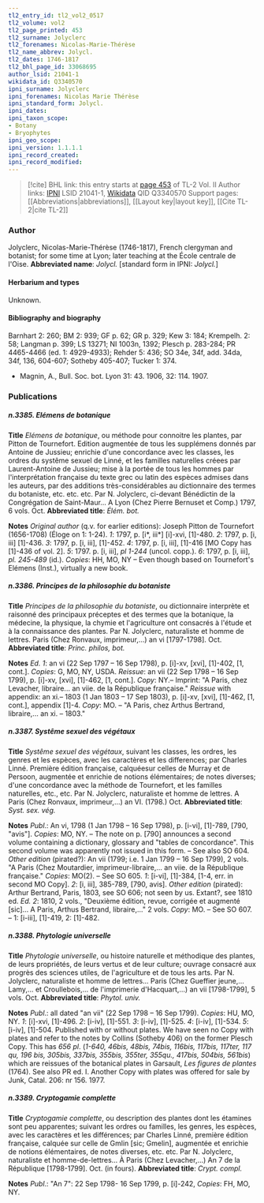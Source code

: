 ```yaml
---
tl2_entry_id: tl2_vol2_0517
tl2_volume: vol2
tl2_page_printed: 453
tl2_surname: Jolyclerc
tl2_forenames: Nicolas-Marie-Thérèse
tl2_name_abbrev: Jolycl.
tl2_dates: 1746-1817
tl2_bhl_page_id: 33068695
author_lsid: 21041-1
wikidata_id: Q3340570
ipni_surname: Jolyclerc
ipni_forenames: Nicolas Marie Thérèse
ipni_standard_form: Jolycl.
ipni_dates: 
ipni_taxon_scope: 
- Botany
- Bryophytes
ipni_geo_scope: 
ipni_version: 1.1.1.1
ipni_record_created: 
ipni_record_modified:
---
```


> [!cite] BHL link: this entry starts at [page 453](https://www.biodiversitylibrary.org/page/33068695) of TL-2 Vol. II
> Author links: [IPNI](https://www.ipni.org/a/21041-1) LSID 21041-1, [Wikidata](https://www.wikidata.org/wiki/Q3340570) QID Q3340570
> Support pages: [[Abbreviations|abbreviations]], [[Layout key|layout key]], [[Cite TL-2|cite TL-2]]

### Author

Jolyclerc, Nicolas-Marie-Thérèse (1746-1817), French clergyman and botanist; for some time at Lyon; later teaching at the École centrale de l'Oise. 
**Abbreviated name**: *Jolycl.* \[standard form in IPNI: *Jolycl.*\]

#### Herbarium and types

Unknown.

#### Bibliography and biography

Barnhart 2: 260; BM 2: 939; GF p. 62; GR p. 329; Kew 3: 184; Krempelh. 2: 58; Langman p. 399; LS 13271; NI 1003n, 1392; Plesch p. 283-284; PR 4465-4466 (ed. 1: 4929-4933); Rehder 5: 436; SO 34e, 34f, add. 34da, 34f, 136, 604-607; Sotheby 405-407; Tucker 1: 374.
- Magnin, A., Bull. Soc. bot. Lyon 31: 43. 1906, 32: 114. 1907.

### Publications

##### n.3385. Elémens de botanique

**Title**
*Elémens de botanique*, ou méthode pour connoitre les plantes, par Pitton de Tournefort. Edition augmentée de tous les supplémens donnés par Antoine de Jussieu; enrichie d'une concordance avec les classes, les ordres du systême sexuel de Linné, et les familles naturelles créees par Laurent-Antoine de Jussieu; mise à la portée de tous les hommes par l'interprétation française du texte grec ou latin des espèces admises dans les auteurs, par des additions très-considérables au dictionnaire des termes du botaniste, etc. etc. etc. Par N. Jolyclerc, ci-devant Bénédictin de la Congrégation de Saint-Maur... A Lyon (Chez Pierre Bernuset et Comp.) 1797, 6 vols. Oct.
**Abbreviated title**: *Élém. bot.*

**Notes**
*Original author* (q.v. for earlier editions): Joseph Pitton de Tournefort (1656-1708) (Éloge on 1: 1-24).
*1*: 1797, p. \[i\*, iii\*\] \[i\]-xvi, \[1\]-480.
*2*: 1797, p. \[i, iii\] \[1\]-436.
*3*: 1797, p. \[i, iii\], \[1\]-452.
*4*: 1797, p. \[i, iii\], \[1\]-416 \[MO Copy has \[1\]-436 of vol. 2\].
*5*: 1797. p. \[i, iii\], *pl 1-244* (uncol. copp.).
*6*: 1797, p. \[i, iii\], *pl. 245-489* (id.).
*Copies*: HH, MO, NY – Even though based on Tournefort's Elémens (Inst.), virtually a new book.

##### n.3386. Principes de la philosophie du botaniste

**Title**
*Principes de la philosophie du botaniste*, ou dictionnaire interprète et raisonné des principaux préceptes et des termes que la botanique, la médecine, la physique, la chymie et l'agriculture ont consacrés à l'étude et à la connaissance des plantes. Par N. Jolyclerc, naturaliste et homme de lettres. Paris (Chez Ronvaux, imprimeur,...) an vi \[1797-1798\]. Oct.
**Abbreviated title**: *Princ. philos, bot.*

**Notes**
*Ed. 1*: an vi (22 Sep 1797 – 16 Sep 1798), p. \[i\]-xv, \[xvi\], \[1\]-402, \[1, cont.\]. *Copies*: G, MO, NY, USDA.
*Reissue*: an vii (22 Sep 1798 – 16 Sep 1799), p. \[i\]-xv, \[xvi\], \[1\]-462, \[1, cont.\]. *Copy*: NY.– Imprint: "A Paris, chez Levacher, libraire... an viie. de la République française."
*Reissue* with appendix: an xi.– 1803 (1 Jan 1803 – 17 Sep 1803), p. \[i\]-xv, \[xvi\], \[1\]-462, \[1, cont.\], appendix \[1\]-4. *Copy*: MO. – "A Paris, chez Arthus Bertrand, libraire,... an xi. – 1803."

##### n.3387. Systême sexuel des végétaux

**Title**
*Systême sexuel des végétaux*, suivant les classes, les ordres, les genres et les espèces, avec les caractères et les differences; par Charles Linné. Première édition française, calquéesur celles de Murray et de Persoon, augmentée et enrichie de notions élémentaires; de notes diverses; d'une concordance avec la méthode de Tournefort, et les familles naturelles, etc., etc. Par N. Jolyclerc, naturaliste et homme de lettres. A Paris (Chez Ronvaux, imprimeur,...) an VI. (1798.) Oct.
**Abbreviated title**: *Syst. sex. vég.*

**Notes**
*Publ*.: An vi, 1798 (1 Jan 1798 – 16 Sep 1798), p. \[i-vi\], \[1\]-789, \[790, "avis"\]. *Copies*: MO, NY. – The note on p. \[790\] announces a second volume containing a dictionary, glossary and "tables de concordance". This second volume was apparently not issued in this form. – See also SO 604.
*Other edition* (pirated?): An vii (1799; i.e. 1 Jan 1799 – 16 Sep 1799), 2 vols. "A Paris (Chez Moutardier, imprimeur-libraire,... an viie. de la République française." *Copies*: MO(2). – See SO 605.
*1*: \[i-vi\], \[1\]-384, \[1-4, err. in second MO Copy\].
*2*: \[i, iii\], 385-789, \[790, avis\].
*Other edition* (pirated): Arthur Bertrand, Paris, 1803, see SO 606; not seen by us. Extant?, see 1810 ed.
*Ed. 2*: 1810, 2 vols., "Deuxième édition, revue, corrigée et augmenté \[sic\]... A Paris, Arthus Bertrand, libraire,..." 2 vols. *Copy*: MO. – See SO 607. – 1: \[i-iii\], \[1\]-419, 2: \[1\]-482.

##### n.3388. Phytologie universelle

**Title**
*Phytologie universelle*, ou histoire naturelle et méthodique des plantes, de leurs propriétés, de leurs vertus et de leur culture; ouvrage consacré aux progrès des sciences utiles, de l'agriculture et de tous les arts. Par N. Jolyclerc, naturaliste et homme de lettres... Paris (Chez Gueffier jeune,... Lamy,... et Croullebois,... de l'imprimerie d'Hacquart,...) an vii \[1798-1799\], 5 vols. Oct.
**Abbreviated title**: *Phytol. univ.*

**Notes**
*Publ*.: all dated "an vii" (22 Sep 1798 – 16 Sep 1799). *Copies*: HU, MO, NY.
*1*: \[i\]-xvi, \[1\]-496.
*2*: \[i-iv\], \[1\]-551.
*3*: \[i-iv\], \[1\]-525.
*4*: \[i-iv\], \[1\]-534.
*5*: \[i-iv\], \[1\]-504.
Published with or without plates. We have seen no Copy with plates and refer to the notes by Collins (Sotheby 406) on the former Plesch Copy. This has *656 pl*. (*1-640, 46bis, 48bis, 74bis, 116bis, 117bis, 117ter, 117 qu, 196 bis, 305bis, 337bis, 355bis, 355ter, 355qu., 417bis, 504bis, 561bis*) which are reissues of the botanical plates in Garsault, *Les figures de plantes* (1764). See also PR ed. I. Another Copy with plates was offered for sale by Junk, Catal. 206: nr 156. 1977.

##### n.3389. Cryptogamie complette

**Title**
*Cryptogamie complette*, ou description des plantes dont les étamines sont peu apparentes; suivant les ordres ou familles, les genres, les espèces, avec les caractères et les différences; par Charles Linné, première édition française, calquée sur celle de Gmlin \[sic; Gmelin\], augmentée et enrichie de notions élémentaires, de notes diverses, etc. etc. Par N. Jolyclerc, naturaliste et homme-de-lettres... À Paris (Chez Levacher,...) An 7 de la République \[1798-1799\]. Oct. (in fours).
**Abbreviated title**: *Crypt. compl.*

**Notes**
*Publ*.: "An 7": 22 Sep 1798- 16 Sep 1799, p. \[i\]-242, *Copies*: FH, MO, NY.

